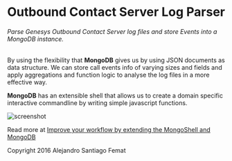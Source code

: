 # Outbound Contact Server Log Parser
###### Parse Genesys Outbound Contact Server log files and store Events into a MongoDB instance.

By using the flexibility that __MongoDB__ gives us by using JSON documents as data structure. We can store call events info of varying sizes and fields and apply aggregations and function logic to analyse the log files in a more effective way.

__MongoDB__ has an extensible shell that allows us to create a domain specific interactive commandline by writing simple javascript functions. 

![screenshot](https://cdn-images-1.medium.com/max/800/1*VDTXEcyGkW1371g8JAT-ww.png)

Read more at [Improve your workflow by extending the MongoShell and MongoDB](https://medium.com/@t0chas/improve-your-workflow-by-extending-the-mongoshell-and-mongodb-a1d12c468715#.nqts7wvuj)

Copyright 2016 Alejandro Santiago Femat
